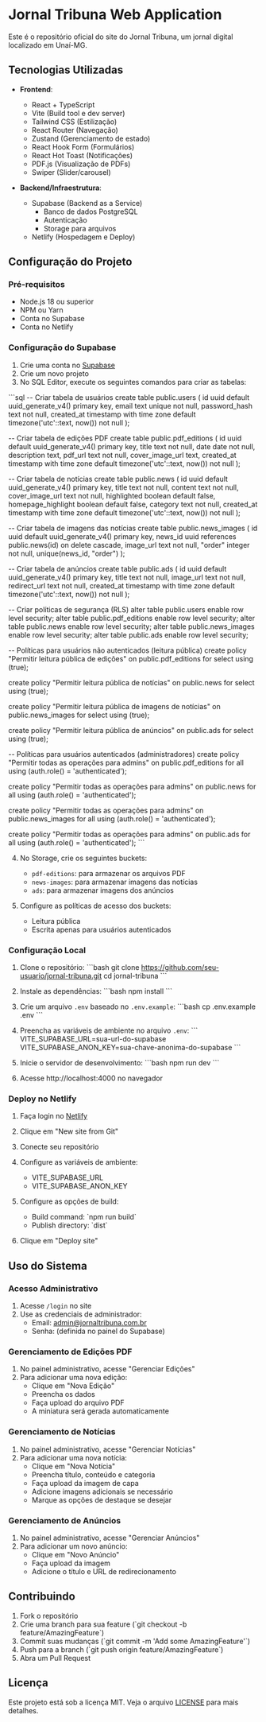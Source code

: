 # Jornal Tribuna Web Application

Este é o repositório oficial do site do Jornal Tribuna, um jornal digital localizado em Unaí-MG.

## Tecnologias Utilizadas

- **Frontend**:
  - React + TypeScript
  - Vite (Build tool e dev server)
  - Tailwind CSS (Estilização)
  - React Router (Navegação)
  - Zustand (Gerenciamento de estado)
  - React Hook Form (Formulários)
  - React Hot Toast (Notificações)
  - PDF.js (Visualização de PDFs)
  - Swiper (Slider/carousel)

- **Backend/Infraestrutura**:
  - Supabase (Backend as a Service)
    - Banco de dados PostgreSQL
    - Autenticação
    - Storage para arquivos
  - Netlify (Hospedagem e Deploy)

## Configuração do Projeto

### Pré-requisitos

- Node.js 18 ou superior
- NPM ou Yarn
- Conta no Supabase
- Conta no Netlify

### Configuração do Supabase

1. Crie uma conta no [Supabase](https://supabase.com)
2. Crie um novo projeto
3. No SQL Editor, execute os seguintes comandos para criar as tabelas:

\`\`\`sql
-- Criar tabela de usuários
create table public.users (
  id uuid default uuid_generate_v4() primary key,
  email text unique not null,
  password_hash text not null,
  created_at timestamp with time zone default timezone('utc'::text, now()) not null
);

-- Criar tabela de edições PDF
create table public.pdf_editions (
  id uuid default uuid_generate_v4() primary key,
  title text not null,
  date date not null,
  description text,
  pdf_url text not null,
  cover_image_url text,
  created_at timestamp with time zone default timezone('utc'::text, now()) not null
);

-- Criar tabela de notícias
create table public.news (
  id uuid default uuid_generate_v4() primary key,
  title text not null,
  content text not null,
  cover_image_url text not null,
  highlighted boolean default false,
  homepage_highlight boolean default false,
  category text not null,
  created_at timestamp with time zone default timezone('utc'::text, now()) not null
);

-- Criar tabela de imagens das notícias
create table public.news_images (
  id uuid default uuid_generate_v4() primary key,
  news_id uuid references public.news(id) on delete cascade,
  image_url text not null,
  "order" integer not null,
  unique(news_id, "order")
);

-- Criar tabela de anúncios
create table public.ads (
  id uuid default uuid_generate_v4() primary key,
  title text not null,
  image_url text not null,
  redirect_url text not null,
  created_at timestamp with time zone default timezone('utc'::text, now()) not null
);

-- Criar políticas de segurança (RLS)
alter table public.users enable row level security;
alter table public.pdf_editions enable row level security;
alter table public.news enable row level security;
alter table public.news_images enable row level security;
alter table public.ads enable row level security;

-- Políticas para usuários não autenticados (leitura pública)
create policy "Permitir leitura pública de edições" on public.pdf_editions
  for select using (true);

create policy "Permitir leitura pública de notícias" on public.news
  for select using (true);

create policy "Permitir leitura pública de imagens de notícias" on public.news_images
  for select using (true);

create policy "Permitir leitura pública de anúncios" on public.ads
  for select using (true);

-- Políticas para usuários autenticados (administradores)
create policy "Permitir todas as operações para admins" on public.pdf_editions
  for all using (auth.role() = 'authenticated');

create policy "Permitir todas as operações para admins" on public.news
  for all using (auth.role() = 'authenticated');

create policy "Permitir todas as operações para admins" on public.news_images
  for all using (auth.role() = 'authenticated');

create policy "Permitir todas as operações para admins" on public.ads
  for all using (auth.role() = 'authenticated');
\`\`\`

4. No Storage, crie os seguintes buckets:
   - `pdf-editions`: para armazenar os arquivos PDF
   - `news-images`: para armazenar imagens das notícias
   - `ads`: para armazenar imagens dos anúncios

5. Configure as políticas de acesso dos buckets:
   - Leitura pública
   - Escrita apenas para usuários autenticados

### Configuração Local

1. Clone o repositório:
\`\`\`bash
git clone https://github.com/seu-usuario/jornal-tribuna.git
cd jornal-tribuna
\`\`\`

2. Instale as dependências:
\`\`\`bash
npm install
\`\`\`

3. Crie um arquivo `.env` baseado no `.env.example`:
\`\`\`bash
cp .env.example .env
\`\`\`

4. Preencha as variáveis de ambiente no arquivo `.env`:
\`\`\`
VITE_SUPABASE_URL=sua-url-do-supabase
VITE_SUPABASE_ANON_KEY=sua-chave-anonima-do-supabase
\`\`\`

5. Inicie o servidor de desenvolvimento:
\`\`\`bash
npm run dev
\`\`\`

6. Acesse http://localhost:4000 no navegador

### Deploy no Netlify

1. Faça login no [Netlify](https://netlify.com)

2. Clique em "New site from Git"

3. Conecte seu repositório

4. Configure as variáveis de ambiente:
   - VITE_SUPABASE_URL
   - VITE_SUPABASE_ANON_KEY

5. Configure as opções de build:
   - Build command: \`npm run build\`
   - Publish directory: \`dist\`

6. Clique em "Deploy site"

## Uso do Sistema

### Acesso Administrativo

1. Acesse `/login` no site
2. Use as credenciais de administrador:
   - Email: admin@jornaltribuna.com.br
   - Senha: (definida no painel do Supabase)

### Gerenciamento de Edições PDF

1. No painel administrativo, acesse "Gerenciar Edições"
2. Para adicionar uma nova edição:
   - Clique em "Nova Edição"
   - Preencha os dados
   - Faça upload do arquivo PDF
   - A miniatura será gerada automaticamente

### Gerenciamento de Notícias

1. No painel administrativo, acesse "Gerenciar Notícias"
2. Para adicionar uma nova notícia:
   - Clique em "Nova Notícia"
   - Preencha título, conteúdo e categoria
   - Faça upload da imagem de capa
   - Adicione imagens adicionais se necessário
   - Marque as opções de destaque se desejar

### Gerenciamento de Anúncios

1. No painel administrativo, acesse "Gerenciar Anúncios"
2. Para adicionar um novo anúncio:
   - Clique em "Novo Anúncio"
   - Faça upload da imagem
   - Adicione o título e URL de redirecionamento

## Contribuindo

1. Fork o repositório
2. Crie uma branch para sua feature (\`git checkout -b feature/AmazingFeature\`)
3. Commit suas mudanças (\`git commit -m 'Add some AmazingFeature'\`)
4. Push para a branch (\`git push origin feature/AmazingFeature\`)
5. Abra um Pull Request

## Licença

Este projeto está sob a licença MIT. Veja o arquivo [LICENSE](LICENSE) para mais detalhes.